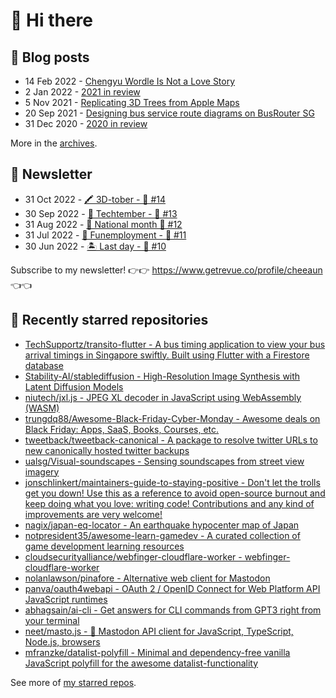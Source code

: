 # 👋 Hi there

## 📝 Blog posts

<!-- feed start -->
- 14 Feb 2022 - [Chengyu Wordle Is Not a Love Story](https://cheeaun.com/blog/2022/02/chengyu-wordle-is-not-a-love-story/)
- 2 Jan 2022 - [2021 in review](https://cheeaun.com/blog/2022/01/2021-in-review/)
- 5 Nov 2021 - [Replicating 3D Trees from Apple Maps](https://cheeaun.com/blog/2021/11/replicating-3d-trees-apple-maps/)
- 20 Sep 2021 - [Designing bus service route diagrams on BusRouter SG](https://cheeaun.com/blog/2021/09/bus-service-route-diagrams-busrouter-sg/)
- 31 Dec 2020 - [2020 in review](https://cheeaun.com/blog/2020/12/2020-in-review/)
<!-- feed end -->

More in the [archives](https://cheeaun.com/blog/archives/).

## 📰 Newsletter

<!-- newsletter start -->
- 31 Oct 2022 - [🖍️ 3D-tober - 🥫 #14](https://www.getrevue.co/profile/cheeaun/issues/3d-tober-14-1385284)
- 30 Sep 2022 - [🍎 Techtember - 🥫 #13](https://www.getrevue.co/profile/cheeaun/issues/techtember-13-1335515)
- 31 Aug 2022 - [🎏 National month 🥫 #12](https://www.getrevue.co/profile/cheeaun/issues/national-month-12-1289556)
- 31 Jul 2022 - [🕺 Funemployment - 🥫 #11](https://www.getrevue.co/profile/cheeaun/issues/funemployment-11-1247643)
- 30 Jun 2022 - [🏝️ Last day - 🥫 #10](https://www.getrevue.co/profile/cheeaun/issues/last-day-10-1202564)
<!-- newsletter end -->

Subscribe to my newsletter! 👉👉 https://www.getrevue.co/profile/cheeaun 👈👈

## 🌟 Recently starred repositories

<!-- starred repos start -->
- [TechSupportz/transito-flutter - A bus timing application to view your bus arrival timings in Singapore swiftly. Built using Flutter with a Firestore database](https://github.com/TechSupportz/transito-flutter)
- [Stability-AI/stablediffusion - High-Resolution Image Synthesis with Latent Diffusion Models](https://github.com/Stability-AI/stablediffusion)
- [niutech/jxl.js - JPEG XL decoder in JavaScript using WebAssembly (WASM)](https://github.com/niutech/jxl.js)
- [trungdq88/Awesome-Black-Friday-Cyber-Monday - Awesome deals on Black Friday: Apps, SaaS, Books, Courses, etc.](https://github.com/trungdq88/Awesome-Black-Friday-Cyber-Monday)
- [tweetback/tweetback-canonical - A package to resolve twitter URLs to new canonically hosted twitter backups](https://github.com/tweetback/tweetback-canonical)
- [ualsg/Visual-soundscapes - Sensing soundscapes from street view imagery](https://github.com/ualsg/Visual-soundscapes)
- [jonschlinkert/maintainers-guide-to-staying-positive - Don't let the trolls get you down! Use this as a reference to avoid open-source burnout and keep doing what you love: writing code! Contributions and any kind of improvements are very welcome!](https://github.com/jonschlinkert/maintainers-guide-to-staying-positive)
- [nagix/japan-eq-locator - An earthquake hypocenter map of Japan](https://github.com/nagix/japan-eq-locator)
- [notpresident35/awesome-learn-gamedev - A curated collection of game development learning resources](https://github.com/notpresident35/awesome-learn-gamedev)
- [cloudsecurityalliance/webfinger-cloudflare-worker - webfinger-cloudflare-worker](https://github.com/cloudsecurityalliance/webfinger-cloudflare-worker)
- [nolanlawson/pinafore - Alternative web client for Mastodon](https://github.com/nolanlawson/pinafore)
- [panva/oauth4webapi - OAuth 2 / OpenID Connect for Web Platform API JavaScript runtimes](https://github.com/panva/oauth4webapi)
- [abhagsain/ai-cli - Get answers for CLI commands from GPT3 right from your terminal](https://github.com/abhagsain/ai-cli)
- [neet/masto.js - 🐘 Mastodon API client for JavaScript, TypeScript, Node.js, browsers](https://github.com/neet/masto.js)
- [mfranzke/datalist-polyfill - Minimal and dependency-free vanilla JavaScript polyfill for the awesome datalist-functionality](https://github.com/mfranzke/datalist-polyfill)
<!-- starred repos end -->

See more of [my starred repos](https://github.com/stars/cheeaun/).